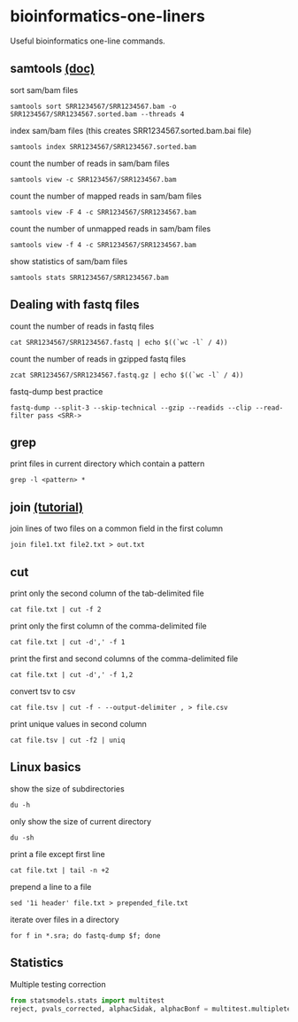 # bioinformatics-one-liners
Useful bioinformatics one-line commands.

## samtools [(doc)](http://www.htslib.org/doc/samtools.html)
sort sam/bam files
```shell
samtools sort SRR1234567/SRR1234567.bam -o SRR1234567/SRR1234567.sorted.bam --threads 4
```

index sam/bam files (this creates SRR1234567.sorted.bam.bai file)
```shell
samtools index SRR1234567/SRR1234567.sorted.bam
```

count the number of reads in sam/bam files
```shell
samtools view -c SRR1234567/SRR1234567.bam
```

count the number of mapped reads in sam/bam files
```shell
samtools view -F 4 -c SRR1234567/SRR1234567.bam
```

count the number of unmapped reads in sam/bam files
```shell
samtools view -f 4 -c SRR1234567/SRR1234567.bam
```

show statistics of sam/bam files
```shell
samtools stats SRR1234567/SRR1234567.bam
```
## Dealing with fastq files
count the number of reads in fastq files
```shell
cat SRR1234567/SRR1234567.fastq | echo $((`wc -l` / 4))
```

count the number of reads in gzipped fastq files
```shell
zcat SRR1234567/SRR1234567.fastq.gz | echo $((`wc -l` / 4))
```

fastq-dump best practice
```shell
fastq-dump --split-3 --skip-technical --gzip --readids --clip --read-filter pass <SRR->
```
## grep
print files in current directory which contain a pattern
```shell
grep -l <pattern> *
```
## join [(tutorial)](https://shapeshed.com/unix-join/)
join lines of two files on a common field in the first column
```shell
join file1.txt file2.txt > out.txt
```
## cut
print only the second column of the tab-delimited file
```shell
cat file.txt | cut -f 2
```

print only the first column of the comma-delimited file
```shell
cat file.txt | cut -d',' -f 1
```

print the first and second columns of the comma-delimited file
```shell
cat file.txt | cut -d',' -f 1,2
```

convert tsv to csv
```shell
cat file.tsv | cut -f - --output-delimiter , > file.csv
```

print unique values in second column
```shell
cat file.tsv | cut -f2 | uniq
```
## Linux basics
show the size of subdirectories
```shell
du -h
```

only show the size of current directory
```shell
du -sh
```

print a file except first line
```shell
cat file.txt | tail -n +2
```

prepend a line to a file
```shell
sed '1i header' file.txt > prepended_file.txt
```

iterate over files in a directory
```shell
for f in *.sra; do fastq-dump $f; done
```
## Statistics
Multiple testing correction
```python
from statsmodels.stats import multitest
reject, pvals_corrected, alphacSidak, alphacBonf = multitest.multipletests(p_values, method='fdr_bh')
```
